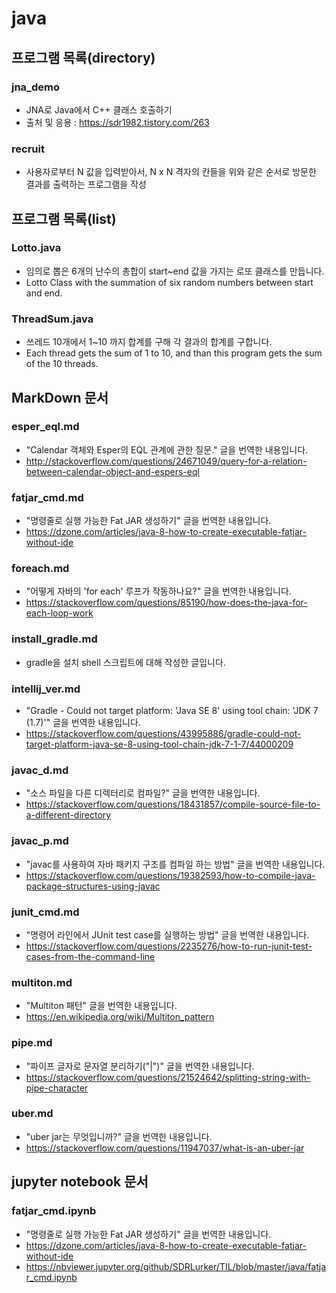 # java

## 프로그램 목록(directory)

### jna_demo

* JNA로 Java에서 C++ 클래스 호출하기
* 출처 및 응용 : https://sdr1982.tistory.com/263

### recruit

* 사용자로부터 N 값을 입력받아서, N x N 격자의 칸들을 위와 같은 순서로 방문한 결과를 출력하는 프로그램을 작성

## 프로그램 목록(list)

### Lotto.java

* 임의로 뽑은 6개의 난수의 총합이 start~end 값을 가지는 로또 클래스를 만듭니다.
* Lotto Class with the summation of six random numbers between start and end.

### ThreadSum.java

* 쓰레드 10개에서 1~10 까지 합계를 구해 각 결과의 합계를 구합니다.
* Each thread gets the sum of 1 to 10, and than this program gets the sum of the 10 threads.

## MarkDown 문서

### esper_eql.md

* "Calendar 객체와 Esper의 EQL 관계에 관한 질문." 글을 번역한 내용입니다.
* http://stackoverflow.com/questions/24671049/query-for-a-relation-between-calendar-object-and-espers-eql

### fatjar_cmd.md

* "명령줄로 실행 가능한 Fat JAR 생성하기" 글을 번역한 내용입니다.
* https://dzone.com/articles/java-8-how-to-create-executable-fatjar-without-ide

### foreach.md

* "어떻게 자바의 'for each' 루프가 작동하나요?" 글을 번역한 내용입니다.
* https://stackoverflow.com/questions/85190/how-does-the-java-for-each-loop-work

### install_gradle.md

* gradle을 설치 shell 스크립트에 대해 작성한 글입니다.

### intellij_ver.md

* "Gradle - Could not target platform: 'Java SE 8' using tool chain: 'JDK 7 (1.7)'" 글을 번역한 내용입니다.
* https://stackoverflow.com/questions/43995886/gradle-could-not-target-platform-java-se-8-using-tool-chain-jdk-7-1-7/44000209

### javac_d.md

* "소스 파일을 다른 디렉터리로 컴파일?" 글을 번역한 내용입니다.
* https://stackoverflow.com/questions/18431857/compile-source-file-to-a-different-directory

### javac_p.md

* "javac를 사용하여 자바 패키지 구조를 컴파일 하는 방법" 글을 번역한 내용입니다.
* https://stackoverflow.com/questions/19382593/how-to-compile-java-package-structures-using-javac

### junit_cmd.md

* "명령어 라인에서 JUnit test case를 실행하는 방법" 글을 번역한 내용입니다.
* https://stackoverflow.com/questions/2235276/how-to-run-junit-test-cases-from-the-command-line

### multiton.md

* "Multiton 패턴" 글을 번역한 내용입니다.
* https://en.wikipedia.org/wiki/Multiton_pattern

### pipe.md

* "파이프 글자로 문자열 분리하기("|")" 글을 번역한 내용입니다.
* https://stackoverflow.com/questions/21524642/splitting-string-with-pipe-character

### uber.md

* "uber jar는 무엇입니까?" 글을 번역한 내용입니다.
* https://stackoverflow.com/questions/11947037/what-is-an-uber-jar

## jupyter notebook 문서

### fatjar_cmd.ipynb

* "명령줄로 실행 가능한 Fat JAR 생성하기" 글을 번역한 내용입니다.
* https://dzone.com/articles/java-8-how-to-create-executable-fatjar-without-ide
* https://nbviewer.jupyter.org/github/SDRLurker/TIL/blob/master/java/fatjar_cmd.ipynb
